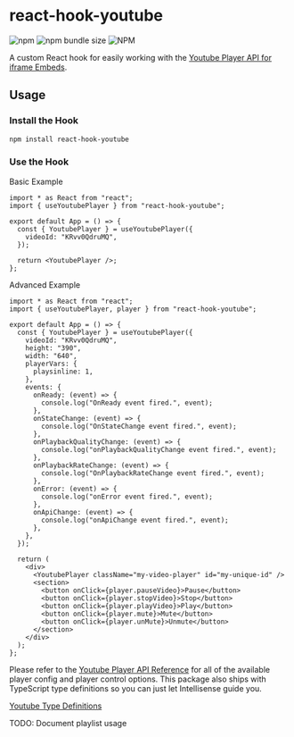 # react-hook-youtube

![npm](https://img.shields.io/npm/v/react-hook-youtube?style=social)
![npm bundle size](https://img.shields.io/bundlephobia/minzip/react-hook-youtube?style=social)
![NPM](https://img.shields.io/npm/l/react-hook-youtube?style=social)

A custom React hook for easily working with the [Youtube Player API for iframe Embeds](https://developers.google.com/youtube/iframe_api_reference).

## Usage

### Install the Hook

```bash
npm install react-hook-youtube
```

### Use the Hook

Basic Example

```tsx
import * as React from "react";
import { useYoutubePlayer } from "react-hook-youtube";

export default App = () => {
  const { YoutubePlayer } = useYoutubePlayer({
    videoId: "KRvv0QdruMQ",
  });

  return <YoutubePlayer />;
};
```

Advanced Example

```tsx
import * as React from "react";
import { useYoutubePlayer, player } from "react-hook-youtube";

export default App = () => {
  const { YoutubePlayer } = useYoutubePlayer({
    videoId: "KRvv0QdruMQ",
    height: "390",
    width: "640",
    playerVars: {
      playsinline: 1,
    },
    events: {
      onReady: (event) => {
        console.log("OnReady event fired.", event);
      },
      onStateChange: (event) => {
        console.log("OnStateChange event fired.", event);
      },
      onPlaybackQualityChange: (event) => {
        console.log("onPlaybackQualityChange event fired.", event);
      },
      onPlaybackRateChange: (event) => {
        console.log("OnPlaybackRateChange event fired.", event);
      },
      onError: (event) => {
        console.log("onError event fired.", event);
      },
      onApiChange: (event) => {
        console.log("onApiChange event fired.", event);
      },
    },
  });

  return (
    <div>
      <YoutubePlayer className="my-video-player" id="my-unique-id" />
      <section>
        <button onClick={player.pauseVideo}>Pause</button>
        <button onClick={player.stopVideo}>Stop</button>
        <button onClick={player.playVideo}>Play</button>
        <button onClick={player.mute}>Mute</button>
        <button onClick={player.unMute}>Unmute</button>
      </section>
    </div>
  );
};
```

Please refer to the [Youtube Player API Reference](https://developers.google.com/youtube/iframe_api_reference) for all of the available player config and player control options. This package also ships with TypeScript type definitions so you can just let Intellisense guide you.

[Youtube Type Definitions](https://github.com/DefinitelyTyped/DefinitelyTyped/tree/master/types/youtube/index.d.ts)

TODO: Document playlist usage
